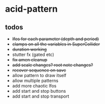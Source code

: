 # acid-pattern

## todos

- ~~lfos for each parameter (depth and period)~~
- ~~clamps on all the variables in SuperCollider~~
- ~~duration working~~
- stutter fx (gated etc)
- ~~fix amen cleanup~~
- ~~add scale changes? root note changes?~~
- ~~recover sequence on save~~
- allow pattern to draw itself
- allow multiple patterns
- add more chaotic lfos
- add start and stop buttons
- add start and stop transport